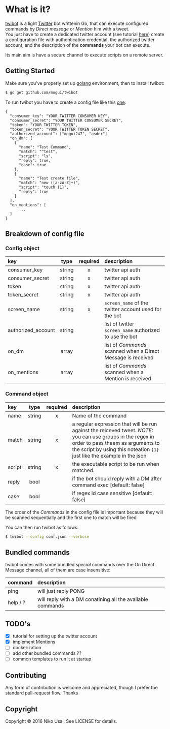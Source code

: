 
# What is it?

[twibot](http://github.com/mogui/twibot) is a light [Twitter](https://twitter.com) bot writtenin Go, that can execute configured commands by *Direct message* or *Mention* him with a tweet.   
You just have to create a dedicated twitter account (see tutorial [here](https://github.com/mogui/twibot/wiki/Account-Tutorial)) create a configuration file with authentication credential, the authorized twitter account, and the description of the **commands** your bot can execute.

Its main aim is have a secure channel to execute scripts on a remote server.

## Getting Started
Make sure you've properly set up [golang](https://golang.org/doc/install) environment, then to install twibot:

```bash
$ go get github.com/mogui/twibot
```

To run twibot you have to create a config file like this [one](https://github.com/mogui/twibot/blob/master/conf.json.example):
```
{
  "consumer_key": "YOUR TWITTER CONSUMER KEY",
  "consumer_secret": "YOUR TWITTER CONSUMER SECRET",
  "token": "YOUR TWITTER TOKEN",
  "token_secret": "YOUR TWITTER TOKEN SECRET",
  "authorized_account": ["mogui247", "asder"]
  "on_dm": [
    {
      "name": "Test Command",
      "match": "^test",
      "script": "ls",
      "reply": true,
      "case": true
    },
    {
      "name": "Test create file",
      "match": "new ([a-zA-Z]+)",
      "script": "touch {1}",
      "reply": true
    }
  ],
  "on_mentions": [
      ...
  ]
}
```
## Breakdown of config file

### Config object

| key                |  type  | required | description                                                  |
|:-------------------|:------:|:--------:|:-------------------------------------------------------------|
| consumer_key       | string |    x     | twitter api auth                                             |
| consumer_secret    | string |    x     | twitter api auth                                             |
| token              | string |    x     | twitter api auth                                             |
| token_secret       | string |    x     | twitter api auth                                             |
| screen_name        | string |    x     | `screen_name` of the twitter account used for the bot        |
| authorized_account | string |          | list of twitter `screen_name` authorized to use the bot      |
| on_dm              | array  |          | list of *Commands* scanned when a Direct Message is received |
| on_mentions        | array  |          | list of *Commands* scanned when a Mention is received        |

### Command object
| key    |  type  | required | description                                                           |
|:-------|:------:|:--------:|:----------------------------------------------------------------------|
| name   | string |    x     | Name of the command                                                   |
| match  | string |    x     | a regular expression that will be run against the reiceved tweet. *NOTE:*  you can use groups in the regex in order to pass theem as arguments to the script by using this noteation `{1}` just like the example in the json    |
| script | string |    x     | the executable script to be run when matched.  |
| reply  |  bool  |          | if the bot should reply with a DM after command exec [default: false] |
| case   |  bool  |          | if regex id case sensitive [default: false]                           |

The order of the *Commands* in the config file is important because they will be scanned sequentially and the first one to match will be fired

You can then run twibot as follows:

```bash
$ twibot --config conf.json --verbose
```

## Bundled commands

twibot comes with some bundled *special* commands over the On Direct Message channel, all of them are case insensitive:

| command  | description                                                |
|:---------|:-----------------------------------------------------------|
| ping     | will just reply PONG                                       |
| help / ? | will reply with a DM conatining all the available commands |


## TODO's
- [x] tutorial for setting up the twitter account
- [x] implement Mentions
- [ ] dockerization
- [ ] add other bundled commands ??
- [ ] common templates to run it at startup

## Contributing
Any form of contribution is welcome and appreciated, though I prefer the standard pull-request flow. Thanks

## Copyright
Copyright © 2016 Niko Usai. See LICENSE for details.   
